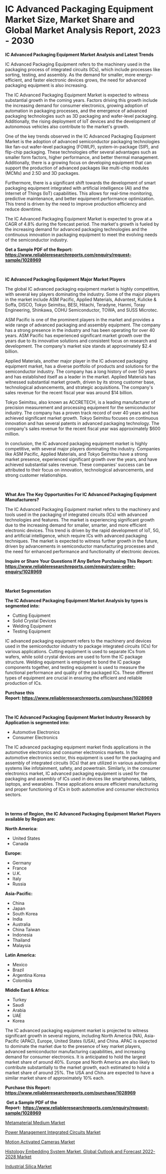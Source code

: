 <p><h1>IC Advanced Packaging Equipment Market Size, Market Share and Global Market Analysis Report, 2023 - 2030</h1></p><p><strong>IC Advanced Packaging Equipment Market Analysis and Latest Trends</strong></p>
<p><p>IC Advanced Packaging Equipment refers to the machinery used in the packaging process of integrated circuits (ICs), which include processes like sorting, testing, and assembly. As the demand for smaller, more energy-efficient, and faster electronic devices grows, the need for advanced packaging equipment is also increasing.</p><p>The IC Advanced Packaging Equipment Market is expected to witness substantial growth in the coming years. Factors driving this growth include the increasing demand for consumer electronics, growing adoption of automation in packaging processes, and the emergence of advanced packaging technologies such as 3D packaging and wafer-level packaging. Additionally, the rising deployment of IoT devices and the development of autonomous vehicles also contribute to the market's growth.</p><p>One of the key trends observed in the IC Advanced Packaging Equipment Market is the adoption of advanced semiconductor packaging technologies like fan-out wafer-level packaging (FOWLP), system-in-package (SIP), and flip-chip packaging. These technologies offer several advantages such as smaller form factors, higher performance, and better thermal management. Additionally, there is a growing focus on developing equipment that can support the production of advanced packages like multi-chip modules (MCMs) and 2.5D and 3D packages.</p><p>Furthermore, there is a significant shift towards the development of smart packaging equipment integrated with artificial intelligence (AI) and the Internet of Things (IoT) capabilities. This allows for real-time monitoring, predictive maintenance, and better equipment performance optimization. This trend is driven by the need to improve production efficiency and reduce downtime.</p><p>The IC Advanced Packaging Equipment Market is expected to grow at a CAGR of 4.8% during the forecast period. The market's growth is fueled by the increasing demand for advanced packaging technologies and the continuous innovation in packaging equipment to meet the evolving needs of the semiconductor industry.</p></p>
<p><strong>Get a Sample PDF of the Report:&nbsp; <a href="https://www.reliableresearchreports.com/enquiry/request-sample/1028969">https://www.reliableresearchreports.com/enquiry/request-sample/1028969</a></strong></p>
<p>&nbsp;</p>
<p><strong>IC Advanced Packaging Equipment Major Market Players</strong></p>
<p><p>The global IC advanced packaging equipment market is highly competitive, with several key players dominating the industry. Some of the major players in the market include ASM Pacific, Applied Materials, Advantest, Kulicke & Soffa, DISCO, Tokyo Seimitsu, BESI, Hitachi, Teradyne, Hanmi, Toray Engineering, Shinkawa, COHU Semiconductor, TOWA, and SUSS Microtec.</p><p>ASM Pacific is one of the prominent players in the market and provides a wide range of advanced packaging and assembly equipment. The company has a strong presence in the industry and has been operating for over 40 years. ASM Pacific has experienced significant market growth over the years due to its innovative solutions and consistent focus on research and development. The company's market size stands at approximately $2.4 billion.</p><p>Applied Materials, another major player in the IC advanced packaging equipment market, has a diverse portfolio of products and solutions for the semiconductor industry. The company has a long history of over 50 years and has established itself as a leader in the market. Applied Materials has witnessed substantial market growth, driven by its strong customer base, technological advancements, and strategic acquisitions. The company's sales revenue for the recent fiscal year was around $14 billion.</p><p>Tokyo Seimitsu, also known as ACCRETECH, is a leading manufacturer of precision measurement and processing equipment for the semiconductor industry. The company has a proven track record of over 40 years and has achieved significant market growth. Tokyo Seimitsu focuses on continuous innovation and has several patents in advanced packaging technology. The company's sales revenue for the recent fiscal year was approximately $600 million.</p><p>In conclusion, the IC advanced packaging equipment market is highly competitive, with several major players dominating the industry. Companies like ASM Pacific, Applied Materials, and Tokyo Seimitsu have a strong market presence, experienced significant growth over the years, and have achieved substantial sales revenue. These companies' success can be attributed to their focus on innovation, technological advancements, and strong customer relationships.</p></p>
<p>&nbsp;</p>
<p><strong>What Are The Key Opportunities For IC Advanced Packaging Equipment Manufacturers?</strong></p>
<p><p>The IC Advanced Packaging Equipment market refers to the machinery and tools used in the packaging of integrated circuits (ICs) with advanced technologies and features. The market is experiencing significant growth due to the increasing demand for smaller, smarter, and more efficient electronic devices. This trend is driven by the rapid development of IoT, 5G, and artificial intelligence, which require ICs with advanced packaging techniques. The market is expected to witness further growth in the future, driven by advancements in semiconductor manufacturing processes and the need for enhanced performance and functionality of electronic devices.</p></p>
<p><strong>Inquire or Share Your Questions If Any Before Purchasing This Report: <a href="https://www.reliableresearchreports.com/enquiry/pre-order-enquiry/1028969">https://www.reliableresearchreports.com/enquiry/pre-order-enquiry/1028969</a></strong></p>
<p>&nbsp;</p>
<p><strong>Market Segmentation</strong></p>
<p><strong>The IC Advanced Packaging Equipment Market Analysis by types is segmented into:</strong></p>
<p><ul><li>Cutting Equipment</li><li>Solid Crystal Devices</li><li>Welding Equipment</li><li>Testing Equipment</li></ul></p>
<p><p>IC advanced packaging equipment refers to the machinery and devices used in the semiconductor industry to package integrated circuits (ICs) for various applications. Cutting equipment is used to separate ICs from wafers, while solid crystal devices are used to form the IC package structure. Welding equipment is employed to bond the IC package components together, and testing equipment is used to measure the functional performance and quality of the packaged ICs. These different types of equipment are crucial in ensuring the efficient and reliable production of ICs.</p></p>
<p><strong>Purchase this Report:&nbsp;<a href="https://www.reliableresearchreports.com/purchase/1028969">https://www.reliableresearchreports.com/purchase/1028969</a></strong></p>
<p>&nbsp;</p>
<p><strong>The IC Advanced Packaging Equipment Market Industry Research by Application is segmented into:</strong></p>
<p><ul><li>Automotive Electronics</li><li>Consumer Electronics</li></ul></p>
<p><p>The IC advanced packaging equipment market finds applications in the automotive electronics and consumer electronics markets. In the automotive electronics sector, this equipment is used for the packaging and assembly of integrated circuits (ICs) that are utilized in various automotive systems like infotainment, safety, and powertrain. Similarly, in the consumer electronics market, IC advanced packaging equipment is used for the packaging and assembly of ICs used in devices like smartphones, tablets, laptops, and wearables. These applications ensure efficient manufacturing and proper functioning of ICs in both automotive and consumer electronics sectors.</p></p>
<p>&nbsp;</p>
<p><strong>In terms of Region, the IC Advanced Packaging Equipment Market Players available by Region are:</strong></p>
<p>
    <p> <strong> North America: </strong>
        <ul>
            <li>United States</li>
            <li>Canada</li>
        </ul>
        </p> 
    <p> <strong> Europe: </strong>
        <ul>
            <li>Germany</li>
            <li>France</li>
            <li>U.K.</li>
            <li>Italy</li>
            <li>Russia</li>
        </ul>
        </p> 
    <p> <strong> Asia-Pacific: </strong>
        <ul>
            <li>China</li>
            <li>Japan</li>
            <li>South Korea</li>
            <li>India</li>
            <li>Australia</li>
            <li>China Taiwan</li>
            <li>Indonesia</li>
            <li>Thailand</li>
            <li>Malaysia</li>
        </ul>
        </p> 
    <p> <strong> Latin America: </strong>
        <ul>
            <li>Mexico</li>
            <li>Brazil</li>
            <li>Argentina Korea</li>
            <li>Colombia</li>
        </ul>
        </p> 
    <p> <strong> Middle East & Africa: </strong>
        <ul>
            <li>Turkey</li>
            <li>Saudi</li>
            <li>Arabia</li>
            <li>UAE</li>
            <li>Korea</li>
        </ul>
    </p>
    </p>
<p><p>The IC advanced packaging equipment market is projected to witness significant growth in several regions, including North America (NA), Asia-Pacific (APAC), Europe, United States (USA), and China. APAC is expected to dominate the market due to the presence of key market players, advanced semiconductor manufacturing capabilities, and increasing demand for consumer electronics. It is anticipated to hold the largest market share of around 40%. Europe and North America are also likely to contribute substantially to the market growth, each estimated to hold a market share of around 25%. The USA and China are expected to have a similar market share of approximately 10% each.</p></p>
<p><strong>Purchase this Report: <a href="https://www.reliableresearchreports.com/purchase/1028969">https://www.reliableresearchreports.com/purchase/1028969</a></strong></p>
<p>&nbsp;<strong>Get a Sample PDF of the Report:&nbsp;&nbsp;<a href="https://www.reliableresearchreports.com/enquiry/request-sample/1028969">https://www.reliableresearchreports.com/enquiry/request-sample/1028969</a></strong></p>
<p><strong></strong></p>
<p><p><a href="https://github.com/NorbertYates/Market-Research-Report-List-1/blob/main/metamaterial-medium-market.md">Metamaterial Medium Market</a></p><p><a href="https://issuu.com/reportprime-2/docs/power-management-integrated-circuits-market-size-2?fr=xKAE9_zU1NQ">Power Management Integrated Circuits Market</a></p><p><a href="https://www.reportprime.com/motion-activated-cameras-r2623">Motion Activated Cameras Market</a></p><p><a href="https://medium.com/@loretadervishi2013/histology-embedding-system-market-global-outlook-and-forecast-2022-2028-market-size-growth-f6fc8f26cf91">Histology Embedding System Market, Global Outlook and Forecast 2022-2028 Market</a></p><p><a href="https://github.com/RoccoManning/Market-Research-Report-List-1/blob/main/industrial-silica-market.md">Industrial Silica Market</a></p></p>
